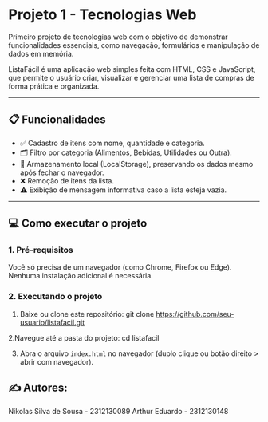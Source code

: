 # Projeto 1 - Tecnologias Web
Primeiro projeto de tecnologias web com o objetivo de demonstrar funcionalidades essenciais, como navegação, formulários e manipulação de dados em memória.

ListaFácil é uma aplicação web simples feita com HTML, CSS e JavaScript, que permite o usuário criar, visualizar e gerenciar uma lista de compras de forma prática e organizada.

---

## 📋 Funcionalidades

- ✅ Cadastro de itens com nome, quantidade e categoria.
- 🗂️ Filtro por categoria (Alimentos, Bebidas, Utilidades ou Outra).
- 🔄 Armazenamento local (LocalStorage), preservando os dados mesmo após fechar o navegador.
- ❌ Remoção de itens da lista.
- ⚠️ Exibição de mensagem informativa caso a lista esteja vazia.

---

## 💻 Como executar o projeto

### 1. Pré-requisitos

Você só precisa de um navegador (como Chrome, Firefox ou Edge). Nenhuma instalação adicional é necessária.

### 2. Executando o projeto

1. Baixe ou clone este repositório:
git clone https://github.com/seu-usuario/listafacil.git

2.Navegue até a pasta do projeto:
cd listafacil

3. Abra o arquivo ```index.html``` no navegador (duplo clique ou botão direito > abrir com navegador).

## ✍️ Autores:
Nikolas Silva de Sousa - 2312130089
Arthur Eduardo - 2312130148
